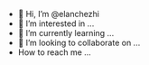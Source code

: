 - 👋 Hi, I’m @elanchezhi
- 👀 I’m interested in ...
- 🌱 I’m currently learning ...
- 💞️ I’m looking to collaborate on ...
- How to reach me ...

<!---
elanchezhi/elanchezhi is a ✨ special ✨ repository because its `README.md` (this file) appears on your GitHub profile.
You can click the Preview link to take a look at your changes.
--->
